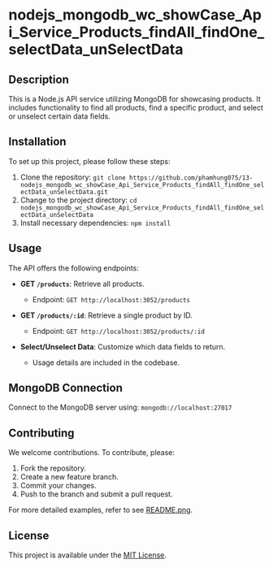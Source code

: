 # nodejs_mongodb_wc_showCase_Api_Service_Products_findAll_findOne_selectData_unSelectData

## Description
This is a Node.js API service utilizing MongoDB for showcasing products. It includes functionality to find all products, find a specific product, and select or unselect certain data fields.

## Installation
To set up this project, please follow these steps:
1. Clone the repository: `git clone https://github.com/phamhung075/13-nodejs_mongodb_wc_showCase_Api_Service_Products_findAll_findOne_selectData_unSelectData.git`
2. Change to the project directory: `cd nodejs_mongodb_wc_showCase_Api_Service_Products_findAll_findOne_selectData_unSelectData`
3. Install necessary dependencies: `npm install`

## Usage
The API offers the following endpoints:

- **GET `/products`**: Retrieve all products.
  - Endpoint: `GET http://localhost:3052/products`

- **GET `/products/:id`**: Retrieve a single product by ID.
  - Endpoint: `GET http://localhost:3052/products/:id`

- **Select/Unselect Data**: Customize which data fields to return.
  - Usage details are included in the codebase.

## MongoDB Connection
Connect to the MongoDB server using: `mongodb://localhost:27017`

## Contributing
We welcome contributions. To contribute, please:
1. Fork the repository.
2. Create a new feature branch.
3. Commit your changes.
4. Push to the branch and submit a pull request.
   
For more detailed examples, refer to see [README.png](./README.png).

## License
This project is available under the [MIT License](LICENSE.md).
